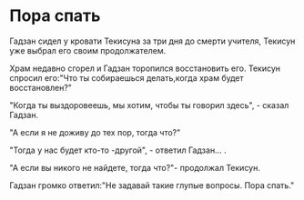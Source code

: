 # Пора спать

Гадзан сидел у кровати Текисуна за три дня до смерти учителя, Текисун уже выбрал его своим продолжателем.

Храм недавно сгорел и Гадзан торопился восстановить его. Текисун спросил его:"Что ты собираешься делать,когда храм будет восстановлен?"

"Когда ты выздоровеешь, мы хотим, чтобы ты говорил здесь", - сказал Гадзан.

"А если я не доживу до тех пор, тогда что?"

"Тогда у нас будет кто-то -другой", - ответил Гадзан... .

"А если вы никого не найдете, тогда что?"- продолжал Текисун.

Гадзан громко ответил:"Не задавай такие глупые вопросы. Пора спать."
